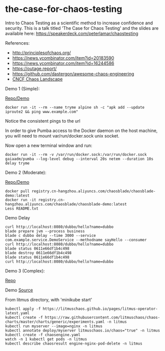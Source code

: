 # the-case-for-chaos-testing
Intro to Chaos Testing as a scientific method to increase confidence and security. This is a talk titled 'The Case for Chaos Testing' and the slides are available here: https://speakerdeck.com/peterlamar/chaostesting

References:

* http://principlesofchaos.org/
* https://news.ycombinator.com/item?id=20183590
* https://news.ycombinator.com/item?id=16244586
* https://outage.report/
* https://github.com/dastergon/awesome-chaos-engineering
* [CNCF Chaos Landscape](https://landscape.cncf.io/category=chaos-engineering&format=card-mode&grouping=category)

Demo 1 (Simple):

[Repo/Demo](https://github.com/alexei-led/pumba)

``` 
docker run -it --rm --name tryme alpine sh -c "apk add --update iproute2 && ping www.example.com"
```
Notice the consistent pings to the url

In order to give Pumba access to the Docker daemon on the host machine, you will need to mount var/run/docker.sock unix socket.

Now open a new terminal window and run:
```
docker run -it --rm -v /var/run/docker.sock:/var/run/docker.sock gaiaadm/pumba --log-level debug --interval 20s netem --duration 10s delay tryme 
```

Demo 2 (Moderate):

[Repo/Demo](https://github.com/chaosblade-io/chaosblade)

```
docker pull registry.cn-hangzhou.aliyuncs.com/chaosblade/chaosblade-demo:latest
docker run -it registry.cn-hangzhou.aliyuncs.com/chaosblade/chaosblade-demo:latest
Less README.txt
```
Demo Delay
```
curl http://localhost:8080/dubbo/hello?name=dubbo
blade prepare jvm --process business
blade c dubbo delay --time 3000 --service com.example.service.DemoService --methodname sayHello --consumer
curl http://localhost:8080/dubbo/hello?name=dubbo
blade status 0611e66df1b4c498
blade destroy 0611e66df1b4c498
blade status 0611e66df1b4c498
curl http://localhost:8080/dubbo/hello?name=dubbo
```

Demo 3 (Complex):

[Repo](https://github.com/litmuschaos/litmus)

Demo [Source](https://docs.litmuschaos.io/docs/next/example.html)


From litmus directory, with 'minikube start'

```
kubectl apply -f https://litmuschaos.github.io/pages/litmus-operator-latest.yaml
kubectl create -f https://raw.githubusercontent.com/litmuschaos/chaos-charts/master/charts/generic/experiments.yaml -n litmus
kubectl run myserver --image=nginx -n litmus
kubectl annotate deploy/myserver litmuschaos.io/chaos="true" -n litmus
kubectl create -f chaosengine.yaml
watch -n 1 kubectl get pods -n litmus
kubectl describe chaosresult engine-nginx-pod-delete -n litmus
```